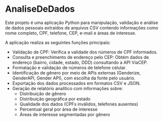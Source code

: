 # AnaliseDeDados

Este projeto é uma aplicação Python para manipulação, validação e análise de dados pessoais extraídos de arquivos CSV contendo informações como nome completo, CPF, telefone, CEP, e-mail e áreas de interesse.

A aplicação realiza as seguintes funções principais:

- Validação de CPF: Verifica a validade dos números de CPF informados.
- Consulta e preenchimento de endereço pelo CEP: Obtém dados de endereço (bairro, cidade, estado, DDD) consultando a API ViaCEP.
- Formatação e validação de números de telefone celular.
- Identificação de gênero por meio de APIs externas (Genderize, GenderAPI, Gender API), com escolha da fonte pelo usuário.
- Exportação dos dados processados em formatos CSV e JSON.
- Geração de relatório analítico com informações sobre:
     - Distribuição de gênero
     - Distribuição geográfica por estado
     - Qualidade dos dados (CPFs inválidos, telefones ausentes)
     - Percentual geral por área de interesse
     - Áreas de interesse segmentadas por gênero

